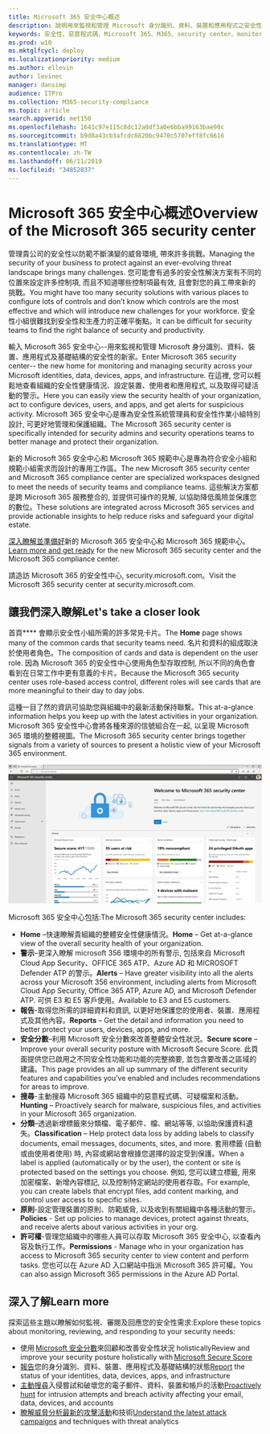 ```yaml
---
title: Microsoft 365 安全中心概述
description: 說明用來監視和管理 Microsoft 身分識別、資料、裝置和應用程式之安全性的新家。
keywords: 安全性、惡意程式碼、Microsoft 365、M365、security center、monitor、report、identity、data、devices、apps
ms.prod: w10
ms.mktglfcycl: deploy
ms.localizationpriority: medium
ms.author: ellevin
author: levinec
manager: dansimp
audience: ITPro
ms.collection: M365-security-compliance
ms.topic: article
search.appverid: met150
ms.openlocfilehash: 1641c97e115c8dc12a0df3a0e6bba99163bae90c
ms.sourcegitcommit: b9d8a43cb3afcdc8820bc9470c5707eff8fc6616
ms.translationtype: MT
ms.contentlocale: zh-TW
ms.lasthandoff: 06/11/2019
ms.locfileid: "34852837"
---
```

# <a name="overview-of-the-microsoft-365-security-center"></a><span data-ttu-id="9dd76-104">Microsoft 365 安全中心概述</span><span class="sxs-lookup"><span data-stu-id="9dd76-104">Overview of the Microsoft 365 security center</span></span>

<span data-ttu-id="9dd76-105">管理貴公司的安全性以防範不斷演變的威脅環境, 帶來許多挑戰。</span><span class="sxs-lookup"><span data-stu-id="9dd76-105">Managing the security of your business to protect against an ever-evolving threat landscape brings many challenges.</span></span> <span data-ttu-id="9dd76-106">您可能會有過多的安全性解決方案有不同的位置來設定許多控制項, 而且不知道哪些控制項最有效, 且會對您的員工帶來新的挑戰。</span><span class="sxs-lookup"><span data-stu-id="9dd76-106">You might have too many security solutions with various places to configure lots of controls and don’t know which controls are the most effective and which will introduce new challenges for your workforce.</span></span> <span data-ttu-id="9dd76-107">安全性小組很難找到安全性和生產力的正確平衡點。</span><span class="sxs-lookup"><span data-stu-id="9dd76-107">It can be difficult for security teams to find the right balance of security and productivity.</span></span>

<span data-ttu-id="9dd76-108">輸入 Microsoft 365 安全中心--用來監視和管理 Microsoft 身分識別、資料、裝置、應用程式及基礎結構的安全性的新家。</span><span class="sxs-lookup"><span data-stu-id="9dd76-108">Enter Microsoft 365 security center-- the new home for monitoring and managing security across your Microsoft identities, data, devices, apps, and infrastructure.</span></span> <span data-ttu-id="9dd76-109">在這裡, 您可以輕鬆地查看組織的安全性健康情況、設定裝置、使用者和應用程式, 以及取得可疑活動的警示。</span><span class="sxs-lookup"><span data-stu-id="9dd76-109">Here you can easily view the security health of your organization, act to configure devices, users, and apps, and get alerts for suspicious activity.</span></span> <span data-ttu-id="9dd76-110">Microsoft 365 安全中心是專為安全性系統管理員和安全性作業小組特別設計, 可更好地管理和保護組織。</span><span class="sxs-lookup"><span data-stu-id="9dd76-110">The Microsoft 365 security center is specifically intended for security admins and security operations teams to better manage and protect their organization.</span></span>

<span data-ttu-id="9dd76-111">新的 Microsoft 365 安全中心和 Microsoft 365 規範中心是專為符合安全小組和規範小組需求而設計的專用工作區。</span><span class="sxs-lookup"><span data-stu-id="9dd76-111">The new Microsoft 365 security center and Microsoft 365 compliance center are specialized workspaces designed to meet the needs of security teams and compliance teams.</span></span> <span data-ttu-id="9dd76-112">這些解決方案都是跨 Microsoft 365 服務整合的, 並提供可操作的見解, 以協助降低風險並保護您的數位。</span><span class="sxs-lookup"><span data-stu-id="9dd76-112">These solutions are integrated across Microsoft 365 services and provide actionable insights to help reduce risks and safeguard your digital estate.</span></span>

<span data-ttu-id="9dd76-113">[深入瞭解並準備好](https://docs.microsoft.com/en-us/office365/securitycompliance/microsoft-security-and-compliance)新的 Microsoft 365 安全中心和 Microsoft 365 規範中心。</span><span class="sxs-lookup"><span data-stu-id="9dd76-113">[Learn more and get ready](https://docs.microsoft.com/en-us/office365/securitycompliance/microsoft-security-and-compliance) for the new Microsoft 365 security center and the Microsoft 365 compliance center.</span></span>

<span data-ttu-id="9dd76-114">請造訪 Microsoft 365 的安全性中心, security.microsoft.com。</span><span class="sxs-lookup"><span data-stu-id="9dd76-114">Visit the Microsoft 365 security center at security.microsoft.com.</span></span>  

## <a name="lets-take-a-closer-look"></a><span data-ttu-id="9dd76-115">讓我們深入瞭解</span><span class="sxs-lookup"><span data-stu-id="9dd76-115">Let's take a closer look</span></span>

<span data-ttu-id="9dd76-116">首頁\*\*\*\* 會顯示安全性小組所需的許多常見卡片。</span><span class="sxs-lookup"><span data-stu-id="9dd76-116">The **Home** page shows many of the common cards that security teams need.</span></span> <span data-ttu-id="9dd76-117">名片和資料的組成取決於使用者角色。</span><span class="sxs-lookup"><span data-stu-id="9dd76-117">The composition of cards and data is dependent on the user role.</span></span> <span data-ttu-id="9dd76-118">因為 Microsoft 365 的安全性中心使用角色型存取控制, 所以不同的角色會看到在日常工作中更有意義的卡片。</span><span class="sxs-lookup"><span data-stu-id="9dd76-118">Because the Microsoft 365 security center uses role-based access control, different roles will see cards that are more meaningful to their day to day jobs.</span></span>  

<span data-ttu-id="9dd76-119">這種一目了然的資訊可協助您與組織中的最新活動保持聯繫。</span><span class="sxs-lookup"><span data-stu-id="9dd76-119">This at-a-glance information helps you keep up with the latest activities in your organization.</span></span> <span data-ttu-id="9dd76-120">Microsoft 365 安全性中心會將各種來源的信號組合在一起, 以呈現 Microsoft 365 環境的整體視圖。</span><span class="sxs-lookup"><span data-stu-id="9dd76-120">The Microsoft 365 security center brings together signals from a variety of sources to present a holistic view of your Microsoft 365 environment.</span></span>

![Microsoft 365 安全性首頁](./media/security-docs/home.jpg)

<span data-ttu-id="9dd76-122">Microsoft 365 安全中心包括:</span><span class="sxs-lookup"><span data-stu-id="9dd76-122">The Microsoft 365 security center includes:</span></span>

* <span data-ttu-id="9dd76-123">**Home** –快速瞭解貴組織的整體安全性健康情況。</span><span class="sxs-lookup"><span data-stu-id="9dd76-123">**Home** – Get at-a-glance view of the overall security health of your organization.</span></span>
* <span data-ttu-id="9dd76-124">**警示**–更深入瞭解 microsoft 356 環境中的所有警示, 包括來自 Microsoft Cloud App Security、OFFICE 365 ATP、Azure AD 和 MICROSOFT Defender ATP 的警示。</span><span class="sxs-lookup"><span data-stu-id="9dd76-124">**Alerts** – Have greater visibility into all the alerts across your Microsoft 356 environment, including alerts from Microsoft Cloud App Security, Office 365 ATP, Azure AD, and Microsoft Defender ATP.</span></span> <span data-ttu-id="9dd76-125">可供 E3 和 E5 客戶使用。</span><span class="sxs-lookup"><span data-stu-id="9dd76-125">Available to E3 and E5 customers.</span></span>  
* <span data-ttu-id="9dd76-126">**報告**-取得您所需的詳細資料和資訊, 以更好地保護您的使用者、裝置、應用程式及其他內容。</span><span class="sxs-lookup"><span data-stu-id="9dd76-126">**Reports** – Get the detail and information you need to better protect your users, devices, apps, and more.</span></span>
* <span data-ttu-id="9dd76-127">**安全分數**–利用 Microsoft 安全分數來改善整體安全性狀況。</span><span class="sxs-lookup"><span data-stu-id="9dd76-127">**Secure score** – Improve your overall security posture with Microsoft Secure Score.</span></span> <span data-ttu-id="9dd76-128">此頁面提供您已啟用之不同安全性功能和功能的完整摘要, 並包含要改善之區域的建議。</span><span class="sxs-lookup"><span data-stu-id="9dd76-128">This page provides an all up summary of the different security features and capabilities you’ve enabled and includes recommendations for areas to improve.</span></span>
* <span data-ttu-id="9dd76-129">**搜尋**-主動搜尋 Microsoft 365 組織中的惡意程式碼、可疑檔案和活動。</span><span class="sxs-lookup"><span data-stu-id="9dd76-129">**Hunting** – Proactively search for malware, suspicious files, and activities in your Microsoft 365 organization.</span></span>
* <span data-ttu-id="9dd76-130">**分類**–透過新增標籤來分類檔、電子郵件、檔、網站等等, 以協助保護資料遺失。</span><span class="sxs-lookup"><span data-stu-id="9dd76-130">**Classification** – Help protect data loss by adding labels to classify documents, email messages, documents, sites, and more.</span></span> <span data-ttu-id="9dd76-131">套用標籤 (自動或由使用者使用) 時, 內容或網站會根據您選擇的設定受到保護。</span><span class="sxs-lookup"><span data-stu-id="9dd76-131">When a label is applied (automatically or by the user), the content or site is protected based on the settings you choose.</span></span> <span data-ttu-id="9dd76-132">例如, 您可以建立標籤, 用來加密檔案、新增內容標記, 以及控制特定網站的使用者存取。</span><span class="sxs-lookup"><span data-stu-id="9dd76-132">For example, you can create labels that encrypt files, add content marking, and control user access to specific sites.</span></span>
* <span data-ttu-id="9dd76-133">**原則**-設定管理裝置的原則、防範威脅, 以及收到有關組織中各種活動的警示。</span><span class="sxs-lookup"><span data-stu-id="9dd76-133">**Policies** - Set up policies to manage devices, protect against threats, and receive alerts about various activities in your org.</span></span>
* <span data-ttu-id="9dd76-134">**許可權**-管理您組織中的哪些人員可以存取 Microsoft 365 安全中心, 以查看內容及執行工作。</span><span class="sxs-lookup"><span data-stu-id="9dd76-134">**Permissions** - Manage who in your organization has access to Microsoft 365 security center to view content and perform tasks.</span></span> <span data-ttu-id="9dd76-135">您也可以在 Azure AD 入口網站中指派 Microsoft 365 許可權。</span><span class="sxs-lookup"><span data-stu-id="9dd76-135">You can also assign Microsoft 365 permissions in the Azure AD Portal.</span></span>

## <a name="learn-more"></a><span data-ttu-id="9dd76-136">深入了解</span><span class="sxs-lookup"><span data-stu-id="9dd76-136">Learn more</span></span>

<span data-ttu-id="9dd76-137">探索這些主題以瞭解如何監視、審閱及回應您的安全性需求:</span><span class="sxs-lookup"><span data-stu-id="9dd76-137">Explore these topics about monitoring, reviewing, and responding to your security needs:</span></span>

* <span data-ttu-id="9dd76-138">使用 [Microsoft 安全分數](microsoft-secure-score.md)來回顧和改善安全性狀況 holistically</span><span class="sxs-lookup"><span data-stu-id="9dd76-138">Review and improve your security posture holistically with [Microsoft Secure Score](microsoft-secure-score.md)</span></span>
* <span data-ttu-id="9dd76-139">[報告](monitoring-and-reporting.md)您的身分識別、資料、裝置、應用程式及基礎結構的狀態</span><span class="sxs-lookup"><span data-stu-id="9dd76-139">[Report](monitoring-and-reporting.md) the status of your identities, data, devices, apps, and infrastructure</span></span>
* <span data-ttu-id="9dd76-140">[主動搜尋](hunting.md)入侵嘗試和破壞您的電子郵件、資料、裝置和帳戶的活動</span><span class="sxs-lookup"><span data-stu-id="9dd76-140">[Proactively hunt](hunting.md) for intrusion attempts and breach activity affecting your email, data, devices, and accounts</span></span>
* <span data-ttu-id="9dd76-141">[瞭解威脅分析最新的攻擊活動](latest-attack-campaigns.md)和技術</span><span class="sxs-lookup"><span data-stu-id="9dd76-141">[Understand the latest attack campaigns](latest-attack-campaigns.md) and techniques with threat analytics</span></span>
